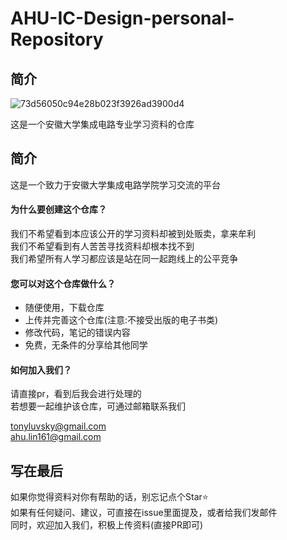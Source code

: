 # AHU-IC-Design-personal-Repository

## 简介
![73d56050c94e28b023f3926ad3900d4](https://cdn.jsdelivr.net/gh/Tonyseth/my_image_bed@main/img/73d56050c94e28b023f3926ad3900d4.png)

这是一个安徽大学集成电路专业学习资料的仓库

## 简介
这是一个致力于安徽大学集成电路学院学习交流的平台<br>

#### 为什么要创建这个仓库？
我们不希望看到本应该公开的学习资料却被到处贩卖，拿来牟利<br>
我们不希望看到有人苦苦寻找资料却根本找不到<br>
我们希望所有人学习都应该是站在同一起跑线上的公平竞争<br>
#### 您可以对这个仓库做什么？
* 随便使用，下载仓库
* 上传并完善这个仓库(注意:不接受出版的电子书类)
* 修改代码，笔记的错误内容
* 免费，无条件的分享给其他同学

#### 如何加入我们？
请直接pr，看到后我会进行处理的<br>
若想要一起维护该仓库，可通过邮箱联系我们<br>

tonyluvsky@gmail.com<br>
ahu.lin161@gmail.com<br>



## 写在最后
如果你觉得资料对你有帮助的话，别忘记点个Star⭐<br>
如果有任何疑问、建议，可直接在issue里面提及，或者给我们发邮件<br>
同时，欢迎加入我们，积极上传资料(直接PR即可)<br>
